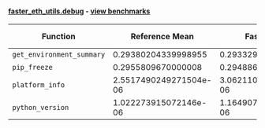 #### [faster_eth_utils.debug](https://github.com/BobTheBuidler/faster-eth-utils/blob/master/faster_eth_utils/debug.py) - [view benchmarks](https://github.com/BobTheBuidler/faster-eth-utils/blob/master/benchmarks/test_debug_benchmarks.py)

| Function | Reference Mean | Faster Mean | % Change | Speedup (%) | x Faster | Faster |
|----------|---------------|-------------|----------|-------------|----------|--------|
| `get_environment_summary` | 0.29380204339998955 | 0.29332902840001224 | 0.16% | 0.16% | 1.00x | ✅ |
| `pip_freeze` | 0.2955809670000008 | 0.29488619299997937 | 0.24% | 0.24% | 1.00x | ✅ |
| `platform_info` | 2.5517490249271504e-06 | 3.062110834649169e-06 | -20.00% | -16.67% | 0.83x | ❌ |
| `python_version` | 1.022273915072146e-06 | 1.1649071114650617e-06 | -13.95% | -12.24% | 0.88x | ❌ |
